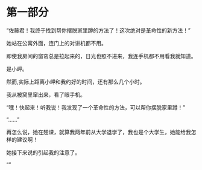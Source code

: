 # 第一部分


“佐藤君！我终于找到帮你摆脱家里蹲的方法了！这次绝对是革命性的新方法！”

她站在公寓外面，连门上的对讲机都不用。

即使我房间的窗帘总是拉起来的，日光也照不进来，我连手机都不用看我就知道。

是小岬。

然而,实际上距离小岬和我约好的时间，还有那么几个小时。

我从被窝里窜出来，看了眼手机。

“嘿！快起来！听我说！我发现了一个革命性的方法，可以帮你摆脱家里蹲！”

“......”

再怎么说，她在翘课，就算我两年前从大学退学了，我也是个大学生，她能给我怎样的建议啊！

她接下来说的引起我的注意了。

“”
